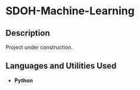 <h1>SDOH-Machine-Learning</h1>



<h2>Description</h2>
Project under construction. 
<br />


<h2>Languages and Utilities Used</h2>

- <b>Python</b> 



<!--
 ```diff
- text in red
+ text in green
! text in orange
# text in gray
@@ text in purple (and bold)@@
```
--!>
